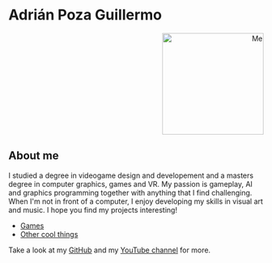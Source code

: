 # Adrián Poza Guillermo

<div style="text-align: right"><img src="https://apozag.github.io/Adrian-Poza/images/me.jpeg" alt="Me" width="200"/></div>

## About me

I studied a degree in videogame design and developement and a masters degree in computer graphics, games and VR. My passion is gameplay, AI and graphics programming together with anything that I find challenging. When I'm not in front of a computer, I enjoy developing my skills in visual art and music. I hope you find my projects interesting!

<ul>
<li><a href="https://apozag.github.io/Adrian-Poza/pages/games">Games</a></li>
<li><a href="https://apozag.github.io/Adrian-Poza/pages/migjrv">Other cool things</a></li>
</ul>

Take a look at my [GitHub](https://github.com/apozag) and my [YouTube channel](https://www.youtube.com/channel/UCClrFZQZYE2P-3rf0DiNNRQ) for more.  
